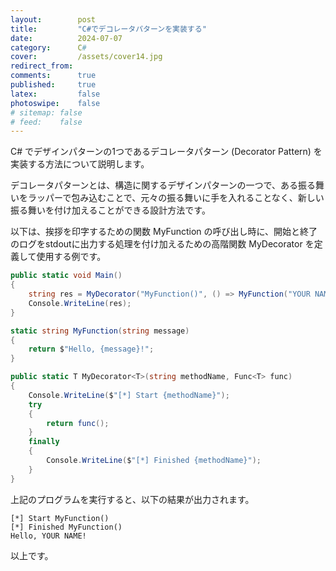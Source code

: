```yaml
---
layout:        post
title:         "C#でデコレータパターンを実装する"
date:          2024-07-07
category:      C#
cover:         /assets/cover14.jpg
redirect_from:
comments:      true
published:     true
latex:         false
photoswipe:    false
# sitemap: false
# feed:    false
---
```


C# でデザインパターンの1つであるデコレータパターン (Decorator Pattern) を実装する方法について説明します。

デコレータパターンとは、構造に関するデザインパターンの一つで、ある振る舞いをラッパーで包み込むことで、元々の振る舞いに手を入れることなく、新しい振る舞いを付け加えることができる設計方法です。

以下は、挨拶を印字するための関数 MyFunction の呼び出し時に、開始と終了のログをstdoutに出力する処理を付け加えるための高階関数 MyDecorator を定義して使用する例です。

```csharp
public static void Main()
{
    string res = MyDecorator("MyFunction()", () => MyFunction("YOUR NAME"));
    Console.WriteLine(res);
}

static string MyFunction(string message)
{
    return $"Hello, {message}!";
}

public static T MyDecorator<T>(string methodName, Func<T> func)
{
    Console.WriteLine($"[*] Start {methodName}");
    try
    {
        return func();
    }
    finally
    {
        Console.WriteLine($"[*] Finished {methodName}");
    }
}
```

上記のプログラムを実行すると、以下の結果が出力されます。

```output
[*] Start MyFunction()
[*] Finished MyFunction()
Hello, YOUR NAME!
```

以上です。
